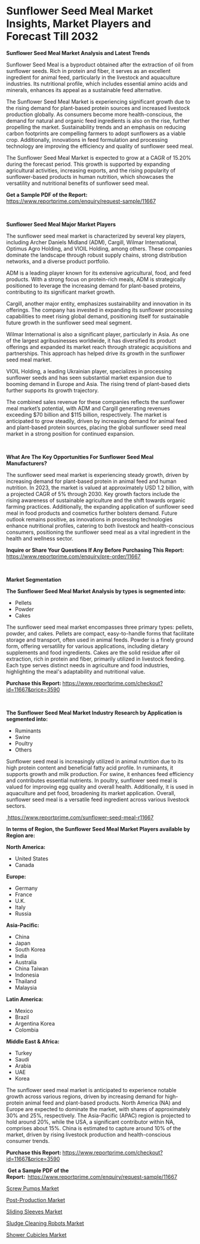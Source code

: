 <p><h1>Sunflower Seed Meal Market Insights, Market Players and Forecast Till 2032</h1></p><p><strong>Sunflower Seed Meal Market Analysis and Latest Trends</strong></p>
<p><p>Sunflower Seed Meal is a byproduct obtained after the extraction of oil from sunflower seeds. Rich in protein and fiber, it serves as an excellent ingredient for animal feed, particularly in the livestock and aquaculture industries. Its nutritional profile, which includes essential amino acids and minerals, enhances its appeal as a sustainable feed alternative.</p><p>The Sunflower Seed Meal Market is experiencing significant growth due to the rising demand for plant-based protein sources and increased livestock production globally. As consumers become more health-conscious, the demand for natural and organic feed ingredients is also on the rise, further propelling the market. Sustainability trends and an emphasis on reducing carbon footprints are compelling farmers to adopt sunflowers as a viable crop. Additionally, innovations in feed formulation and processing technology are improving the efficiency and quality of sunflower seed meal.</p><p>The Sunflower Seed Meal Market is expected to grow at a CAGR of 15.20% during the forecast period. This growth is supported by expanding agricultural activities, increasing exports, and the rising popularity of sunflower-based products in human nutrition, which showcases the versatility and nutritional benefits of sunflower seed meal.</p></p>
<p><strong>Get a Sample PDF of the Report:&nbsp;</strong> <a href="https://www.reportprime.com/enquiry/request-sample/11667?utm_campaign=2263&utm_medium=2&utm_source=Github&utm_content=ia&utm_term=17032025&utm_id=sunflower-seed-meal">https://www.reportprime.com/enquiry/request-sample/11667</a></p>
<p>&nbsp;</p>
<p><strong>Sunflower Seed Meal Major Market Players</strong></p>
<p><p>The sunflower seed meal market is characterized by several key players, including Archer Daniels Midland (ADM), Cargill, Wilmar International, Optimus Agro Holding, and VIOIL Holding, among others. These companies dominate the landscape through robust supply chains, strong distribution networks, and a diverse product portfolio. </p><p>ADM is a leading player known for its extensive agricultural, food, and feed products. With a strong focus on protein-rich meals, ADM is strategically positioned to leverage the increasing demand for plant-based proteins, contributing to its significant market growth.</p><p>Cargill, another major entity, emphasizes sustainability and innovation in its offerings. The company has invested in expanding its sunflower processing capabilities to meet rising global demand, positioning itself for sustainable future growth in the sunflower seed meal segment.</p><p>Wilmar International is also a significant player, particularly in Asia. As one of the largest agribusinesses worldwide, it has diversified its product offerings and expanded its market reach through strategic acquisitions and partnerships. This approach has helped drive its growth in the sunflower seed meal market.</p><p>VIOIL Holding, a leading Ukrainian player, specializes in processing sunflower seeds and has seen substantial market expansion due to booming demand in Europe and Asia. The rising trend of plant-based diets further supports its growth trajectory.</p><p>The combined sales revenue for these companies reflects the sunflower meal market’s potential, with ADM and Cargill generating revenues exceeding $70 billion and $115 billion, respectively. The market is anticipated to grow steadily, driven by increasing demand for animal feed and plant-based protein sources, placing the global sunflower seed meal market in a strong position for continued expansion.</p></p>
<p>&nbsp;</p>
<p><strong>What Are The Key Opportunities For Sunflower Seed Meal Manufacturers?</strong></p>
<p><p>The sunflower seed meal market is experiencing steady growth, driven by increasing demand for plant-based protein in animal feed and human nutrition. In 2023, the market is valued at approximately USD 1.2 billion, with a projected CAGR of 5% through 2030. Key growth factors include the rising awareness of sustainable agriculture and the shift towards organic farming practices. Additionally, the expanding application of sunflower seed meal in food products and cosmetics further bolsters demand. Future outlook remains positive, as innovations in processing technologies enhance nutritional profiles, catering to both livestock and health-conscious consumers, positioning the sunflower seed meal as a vital ingredient in the health and wellness sector.</p></p>
<p><strong>Inquire or Share Your Questions If Any Before Purchasing This Report:</strong> <a href="https://www.reportprime.com/enquiry/pre-order/11667?utm_campaign=2263&utm_medium=2&utm_source=Github&utm_content=ia&utm_term=17032025&utm_id=sunflower-seed-meal">https://www.reportprime.com/enquiry/pre-order/11667</a></p>
<p>&nbsp;</p>
<p><strong>Market Segmentation</strong></p>
<p><strong>The Sunflower Seed Meal Market Analysis by types is segmented into:</strong></p>
<p><ul><li>Pellets</li><li>Powder</li><li>Cakes</li></ul></p>
<p><p>The sunflower seed meal market encompasses three primary types: pellets, powder, and cakes. Pellets are compact, easy-to-handle forms that facilitate storage and transport, often used in animal feeds. Powder is a finely ground form, offering versatility for various applications, including dietary supplements and food ingredients. Cakes are the solid residue after oil extraction, rich in protein and fiber, primarily utilized in livestock feeding. Each type serves distinct needs in agriculture and food industries, highlighting the meal's adaptability and nutritional value.</p></p>
<p><strong>Purchase this Report:&nbsp;</strong><a href="https://www.reportprime.com/checkout?id=11667&price=3590&utm_campaign=2263&utm_medium=2&utm_source=Github&utm_content=ia&utm_term=17032025&utm_id=sunflower-seed-meal">https://www.reportprime.com/checkout?id=11667&price=3590</a></p>
<p>&nbsp;</p>
<p><strong>The Sunflower Seed Meal Market Industry Research by Application is segmented into:</strong></p>
<p><ul><li>Ruminants</li><li>Swine</li><li>Poultry</li><li>Others</li></ul></p>
<p><p>Sunflower seed meal is increasingly utilized in animal nutrition due to its high protein content and beneficial fatty acid profile. In ruminants, it supports growth and milk production. For swine, it enhances feed efficiency and contributes essential nutrients. In poultry, sunflower seed meal is valued for improving egg quality and overall health. Additionally, it is used in aquaculture and pet food, broadening its market application. Overall, sunflower seed meal is a versatile feed ingredient across various livestock sectors.</p></p>
<p><a href="https://www.reportprime.com/sunflower-seed-meal-r11667?utm_campaign=2263&utm_medium=2&utm_source=Github&utm_content=ia&utm_term=17032025&utm_id=sunflower-seed-meal">&nbsp;https://www.reportprime.com/sunflower-seed-meal-r11667</a></p>
<p><strong>In terms of Region, the Sunflower Seed Meal Market Players available by Region are:</strong></p>
<p>
    <p> <strong> North America: </strong>
        <ul>
            <li>United States</li>
            <li>Canada</li>
        </ul>
        </p> 
    <p> <strong> Europe: </strong>
        <ul>
            <li>Germany</li>
            <li>France</li>
            <li>U.K.</li>
            <li>Italy</li>
            <li>Russia</li>
        </ul>
        </p> 
    <p> <strong> Asia-Pacific: </strong>
        <ul>
            <li>China</li>
            <li>Japan</li>
            <li>South Korea</li>
            <li>India</li>
            <li>Australia</li>
            <li>China Taiwan</li>
            <li>Indonesia</li>
            <li>Thailand</li>
            <li>Malaysia</li>
        </ul>
        </p> 
    <p> <strong> Latin America: </strong>
        <ul>
            <li>Mexico</li>
            <li>Brazil</li>
            <li>Argentina Korea</li>
            <li>Colombia</li>
        </ul>
        </p> 
    <p> <strong> Middle East & Africa: </strong>
        <ul>
            <li>Turkey</li>
            <li>Saudi</li>
            <li>Arabia</li>
            <li>UAE</li>
            <li>Korea</li>
        </ul>
    </p>
    </p>
<p><p>The sunflower seed meal market is anticipated to experience notable growth across various regions, driven by increasing demand for high-protein animal feed and plant-based products. North America (NA) and Europe are expected to dominate the market, with shares of approximately 30% and 25%, respectively. The Asia-Pacific (APAC) region is projected to hold around 20%, while the USA, a significant contributor within NA, comprises about 15%. China is estimated to capture around 10% of the market, driven by rising livestock production and health-conscious consumer trends.</p></p>
<p><strong>Purchase this Report: </strong><a href="https://www.reportprime.com/checkout?id=11667&price=3590&utm_campaign=2263&utm_medium=2&utm_source=Github&utm_content=ia&utm_term=17032025&utm_id=sunflower-seed-meal">https://www.reportprime.com/checkout?id=11667&price=3590</a></p>
<p>&nbsp;<strong>Get a Sample PDF of the Report:&nbsp;&nbsp;</strong><a href="https://www.reportprime.com/enquiry/request-sample/11667?utm_campaign=2263&utm_medium=2&utm_source=Github&utm_content=ia&utm_term=17032025&utm_id=sunflower-seed-meal">https://www.reportprime.com/enquiry/request-sample/11667</a></p>
<p><strong></strong></p>
<p><p><a href="https://www.linkedin.com/pulse/screw-pumps-market-analysis-industry-trends-cagr-65-growth-zqsic?utm_campaign=2263&utm_medium=2&utm_source=Github&utm_content=ia&utm_term=17032025&utm_id=sunflower-seed-meal">Screw Pumps Market</a></p><p><a href="https://github.com/gukenneth26571/Market-Research-Report-List-1/blob/main/post-production-market.md?utm_campaign=2263&utm_medium=2&utm_source=Github&utm_content=ia&utm_term=17032025&utm_id=sunflower-seed-meal">Post-Production Market</a></p><p><a href="https://www.linkedin.com/pulse/global-sliding-sleeves-market-analysis-2025-2032-industry-qp0gf?utm_campaign=2263&utm_medium=2&utm_source=Github&utm_content=ia&utm_term=17032025&utm_id=sunflower-seed-meal">Sliding Sleeves Market</a></p><p><a href="https://www.linkedin.com/pulse/examining-sludge-cleaning-robotsmarket-factorsinfluencing-revenue-fx0vf?utm_campaign=2263&utm_medium=2&utm_source=Github&utm_content=ia&utm_term=17032025&utm_id=sunflower-seed-meal">Sludge Cleaning Robots Market</a></p><p><a href="https://www.linkedin.com/pulse/shower-cubicles-market-size-growing-cagr-61-detailed-insights-aaa6f?utm_campaign=2263&utm_medium=2&utm_source=Github&utm_content=ia&utm_term=17032025&utm_id=sunflower-seed-meal">Shower Cubicles Market</a></p></p>